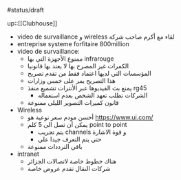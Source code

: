 #status/draft 

up::[[Clubhouse]]
- video de survaillance و wireless لقاء  مع أكرم صاحب شركة 
- entreprise systeme forfitaire 800million 
- video de survaillance: 
	- ممنوع الأجهزة التي بها infrarouge 
	- الكمرات غير المصرح بها لا يعتد بها قانونيا 
	- المؤسسات التي لديها اعتماد فقط من تقدم تصريح 
	- هذا التصريح يمر على خمس وزارات 
	- يمنع بث الفيديوها عبر الأنترات تشميع منفذ rg45 
		- الشركات تطلب تعهد الشخص بعدم استعماله 
	- قانون كميرات التصوير الليلي ممنوعة 
- Wireless 
	- أحسن مودم  سعر نوعية هو   https://www.ui.com/ 
	- يمكن أن تصل الى 5 كلم  point to point 
		- يتم تجريب channels و قوة الاشارة 
		- حتى يتم التعرف جيدا على 
	- باقي الترددات ممنوعة 
- intranet 
	- هناك خطوط خاصة لاتصالات الجزائر 
	- شركات النقال تقدم عروض خاصة 



